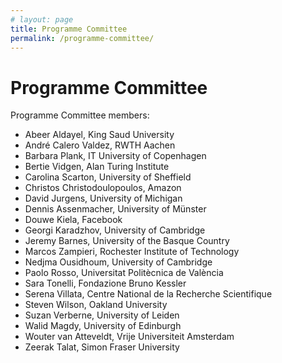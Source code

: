 ```yaml
---
# layout: page
title: Programme Committee
permalink: /programme-committee/
---
```


# Programme Committee

Programme Committee members:
* Abeer Aldayel, King Saud University
* André Calero Valdez, RWTH Aachen
* Barbara Plank, IT University of Copenhagen
* Bertie Vidgen, Alan Turing Institute
* Carolina Scarton, University of Sheffield
* Christos Christodoulopoulos, Amazon
* David Jurgens, University of Michigan
* Dennis Assenmacher, University of Münster
* Douwe Kiela, Facebook
* Georgi Karadzhov, University of Cambridge
* Jeremy Barnes, University of the Basque Country
* Marcos Zampieri, Rochester Institute of Technology
* Nedjma Ousidhoum, University of Cambridge
* Paolo Rosso, Universitat Politècnica de València
* Sara Tonelli, Fondazione Bruno Kessler
* Serena Villata, Centre National de la Recherche Scientifique
* Steven Wilson, Oakland University
* Suzan Verberne, University of Leiden
* Walid Magdy, University of Edinburgh
* Wouter van Atteveldt, Vrije Universiteit Amsterdam
* Zeerak Talat, Simon Fraser University